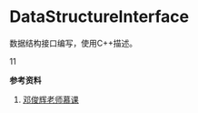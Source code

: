# DataStructureInterface

数据结构接口编写，使用C++描述。

11

**参考资料**

1. [邓俊辉老师慕课](https://dsa.cs.tsinghua.edu.cn/~deng/ds/dsacpp/index.htm)